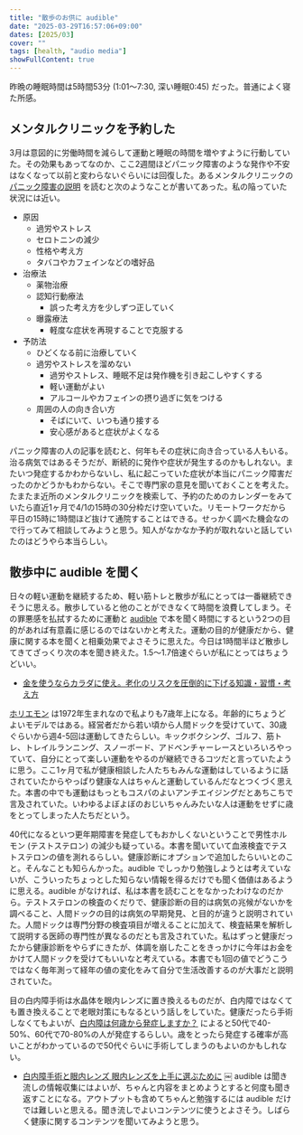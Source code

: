 ```yaml
---
title: "散歩のお供に audible"
date: "2025-03-29T16:57:06+09:00"
dates: [2025/03]
cover: ""
tags: [health, "audio media"]
showFullContent: true
---
```


昨晩の睡眠時間は5時間53分 (1:01〜7:30, 深い睡眠0:45) だった。普通によく寝た所感。

## メンタルクリニックを予約した

3月は意図的に労働時間を減らして運動と睡眠の時間を増やすように行動していた。その効果もあってなのか、ここ2週間ほどパニック障害のような発作や不安はなくなって以前と変わらないぐらいには回復した。あるメンタルクリニックの [パニック障害の説明](https://yuik.net/panic) を読むと次のようなことが書いてあった。私の陥っていた状況には近い。

* 原因
  * 過労やストレス
  * セロトニンの減少
  * 性格や考え方
  * タバコやカフェインなどの嗜好品
* 治療法
  * 薬物治療
  * 認知行動療法
    * 誤った考え方を少しずつ正していく
  * 曝露療法
    * 軽度な症状を再現することで克服する
* 予防法
  * ひどくなる前に治療していく
  * 過労やストレスを溜めない
    * 過労やストレス、睡眠不足は発作機を引き起こしやすくする
    * 軽い運動がよい
    * アルコールやカフェインの摂り過ぎに気をつける
  * 周囲の人の向き合い方
    * そばにいて、いつも通り接する
    * 安心感があると症状がよくなる

パニック障害の人の記事を読むと、何年もその症状に向き合っている人もいる。治る病気ではあるそうだが、断続的に発作や症状が発生するのかもしれない。またいつ発症するかわからないし、私に起こっていた症状が本当にパニック障害だったのかどうかもわからない。そこで専門家の意見を聞いておくことを考えた。たまたま近所のメンタルクリニックを検索して、予約のためのカレンダーをみていたら直近1ヶ月で4/1の15時の30分枠だけ空いていた。リモートワークだから平日の15時に1時間ほど抜けて通院することはできる。せっかく調べた機会なので行ってみて相談してみようと思う。知人がなかなか予約が取れないと話していたのはどうやら本当らしい。

## 散歩中に audible を聞く

日々の軽い運動を継続するため、軽い筋トレと散歩が私にとっては一番継続できそうに思える。散歩していると他のことができなくて時間を浪費してしまう。その罪悪感を払拭するために運動と [audible](https://www.audible.co.jp/) で本を聞く時間にするという2つの目的があれば有意義に感じるのではないかと考えた。運動の目的が健康だから、健康に関する本を聞くと相乗効果でよさそうに思えた。今日は1時間半ほど散歩してきてざっくり次の本を聞き終えた。1.5〜1.7倍速ぐらいが私にとってはちょうどいい。

* [金を使うならカラダに使え。老化のリスクを圧倒的に下げる知識・習慣・考え方](https://www.audible.co.jp/pd/%E9%87%91%E3%82%92%E4%BD%BF%E3%81%86%E3%81%AA%E3%82%89%E3%82%AB%E3%83%A9%E3%83%80%E3%81%AB%E4%BD%BF%E3%81%88%E3%80%82%E8%80%81%E5%8C%96%E3%81%AE%E3%83%AA%E3%82%B9%E3%82%AF%E3%82%92%E5%9C%A7%E5%80%92%E7%9A%84%E3%81%AB%E4%B8%8B%E3%81%92%E3%82%8B%E7%9F%A5%E8%AD%98%E3%83%BB%E7%BF%92%E6%85%A3%E3%83%BB%E8%80%83%E3%81%88%E6%96%B9-%E3%82%AA%E3%83%BC%E3%83%87%E3%82%A3%E3%82%AA%E3%83%96%E3%83%83%E3%82%AF/B0D17BGM7X)

[ホリエモン](https://ja.wikipedia.org/wiki/%E5%A0%80%E6%B1%9F%E8%B2%B4%E6%96%87) は1972年生まれなので私よりも7歳年上になる。年齢的にちょうどよいモデルではある。経営者だから若い頃から人間ドックを受けていて、30歳ぐらいから週4-5回は運動してきたらしい。キックボクシング、ゴルフ、筋トレ、トレイルランニング、スノーボード、アドベンチャーレースといろいろやっていて、自分にとって楽しい運動をやるのが継続できるコツだと言っていたように思う。ここ1ヶ月で私が健康相談した人たちもみんな運動はしているように話されていたからやっぱり健康な人はちゃんと運動しているんだなとつくづく思えた。本書の中でも運動はもっともコスパのよいアンチエイジングだとあちこちで言及されていた。いわゆるよぼよぼのおじいちゃんみたいな人は運動をせずに歳をとってしまった人たちだという。

40代になるといつ更年期障害を発症してもおかしくないということで男性ホルモン (テストステロン) の減少も疑っている。本書を聞いていて血液検査でテストステロンの値を測れるらしい。健康診断にオプションで追加したらいいとのこと。そんなことも知らんかった。audible でしっかり勉強しようとは考えていないが、こういったちょっとした知らない情報を得るだけでも聞く価値はあるように思える。audible がなければ、私は本書を読むことをなかったわけなのだから。テストステロンの検査のくだりで、健康診断の目的は病気の兆候がないかを調べること、人間ドックの目的は病気の早期発見、と目的が違うと説明されていた。人間ドックは専門分野の検査項目が増えることに加えて、検査結果を解析して説明する医師の専門性が異なるのだとも言及されていた。私はずっと健康だったから健康診断をやらずにきたが、体調を崩したことをきっかけに今年はお金をかけて人間ドックを受けてもいいなと考えている。本書でも1回の値でどうこうではなく毎年測って経年の値の変化をみて自分で生活改善するのが大事だと説明されていた。

目の白内障手術は水晶体を眼内レンズに置き換えるものだが、白内障ではなくても置き換えることで老眼対策にもなるという話しをしていた。健康だったら手術しなくてもよいが、[白内障は何歳から発症しますか？](https://www.hakunaisholab.or.jp/qa/age/) によると50代で40-50%、60代で70-80%の人が発症するらしい。歳をとったら発症する確率が高いことがわかっているので50代ぐらいに手術してしまうのもよいのかもしれない。

* [白内障手術と眼内レンズ 眼内レンズを上手に選ぶために](https://www.gankaikai.or.jp/health/53/index.html)
￼
audible は聞き流しの情報収集にはよいが、ちゃんと内容をまとめようとすると何度も聞き返すことになる。アウトプットも含めてちゃんと勉強するには audible だけでは難しいと思える。聞き流しでよいコンテンツに使うとよさそう。しばらく健康に関するコンテンツを聞いてみようと思う。

